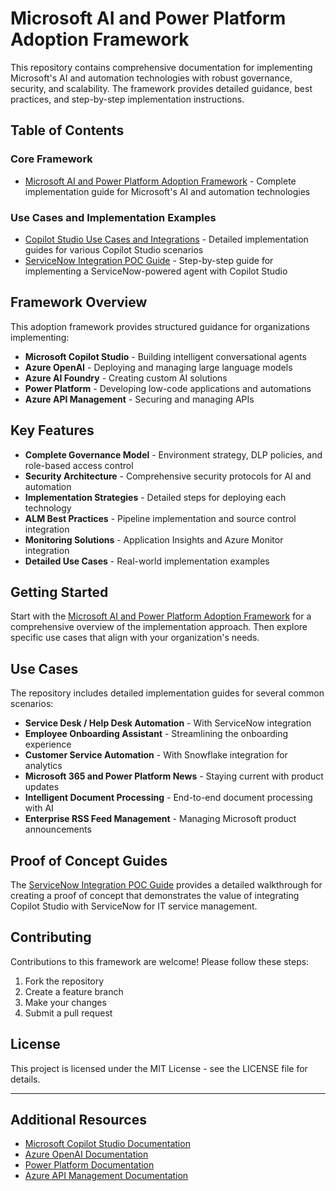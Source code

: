 # Microsoft AI and Power Platform Adoption Framework

This repository contains comprehensive documentation for implementing Microsoft's AI and automation technologies with robust governance, security, and scalability. The framework provides detailed guidance, best practices, and step-by-step implementation instructions.

## Table of Contents

### Core Framework
- [Microsoft AI and Power Platform Adoption Framework](./ms-ai-powerplatform-framework.md) - Complete implementation guide for Microsoft's AI and automation technologies

### Use Cases and Implementation Examples
- [Copilot Studio Use Cases and Integrations](./copilot-studio-use-cases.md) - Detailed implementation guides for various Copilot Studio scenarios
- [ServiceNow Integration POC Guide](./servicenow-copilot-poc.md) - Step-by-step guide for implementing a ServiceNow-powered agent with Copilot Studio

## Framework Overview

This adoption framework provides structured guidance for organizations implementing:

- **Microsoft Copilot Studio** - Building intelligent conversational agents
- **Azure OpenAI** - Deploying and managing large language models
- **Azure AI Foundry** - Creating custom AI solutions
- **Power Platform** - Developing low-code applications and automations
- **Azure API Management** - Securing and managing APIs

## Key Features

- **Complete Governance Model** - Environment strategy, DLP policies, and role-based access control
- **Security Architecture** - Comprehensive security protocols for AI and automation
- **Implementation Strategies** - Detailed steps for deploying each technology
- **ALM Best Practices** - Pipeline implementation and source control integration
- **Monitoring Solutions** - Application Insights and Azure Monitor integration
- **Detailed Use Cases** - Real-world implementation examples

## Getting Started

Start with the [Microsoft AI and Power Platform Adoption Framework](./ms-ai-powerplatform-framework.md) for a comprehensive overview of the implementation approach. Then explore specific use cases that align with your organization's needs.

## Use Cases

The repository includes detailed implementation guides for several common scenarios:

- **Service Desk / Help Desk Automation** - With ServiceNow integration
- **Employee Onboarding Assistant** - Streamlining the onboarding experience
- **Customer Service Automation** - With Snowflake integration for analytics
- **Microsoft 365 and Power Platform News** - Staying current with product updates
- **Intelligent Document Processing** - End-to-end document processing with AI
- **Enterprise RSS Feed Management** - Managing Microsoft product announcements

## Proof of Concept Guides

The [ServiceNow Integration POC Guide](./servicenow-copilot-poc.md) provides a detailed walkthrough for creating a proof of concept that demonstrates the value of integrating Copilot Studio with ServiceNow for IT service management.

## Contributing

Contributions to this framework are welcome! Please follow these steps:

1. Fork the repository
2. Create a feature branch
3. Make your changes
4. Submit a pull request

## License

This project is licensed under the MIT License - see the LICENSE file for details.

---

## Additional Resources

- [Microsoft Copilot Studio Documentation](https://learn.microsoft.com/en-us/microsoft-copilot-studio/)
- [Azure OpenAI Documentation](https://learn.microsoft.com/en-us/azure/ai-services/openai/)
- [Power Platform Documentation](https://learn.microsoft.com/en-us/power-platform/)
- [Azure API Management Documentation](https://learn.microsoft.com/en-us/azure/api-management/)
